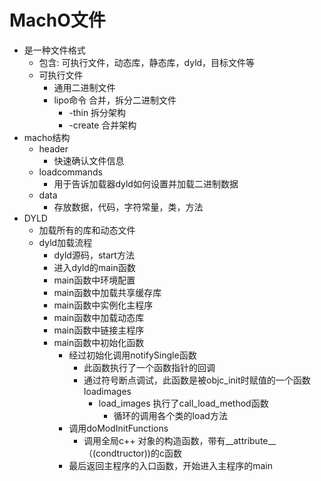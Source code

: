 #  MachO文件
* 是一种文件格式
    * 包含: 可执行文件，动态库，静态库，dyld，目标文件等
    * 可执行文件
        * 通用二进制文件
        * lipo命令 合并，拆分二进制文件
            * -thin 拆分架构
            * -create 合并架构
* macho结构
    * header
        * 快速确认文件信息
    * loadcommands
        * 用于告诉加载器dyld如何设置并加载二进制数据
    * data
        * 存放数据，代码，字符常量，类，方法
* DYLD
    * 加载所有的库和动态文件
    * dyld加载流程
        * dyld源码，start方法
        * 进入dyld的main函数
        * main函数中环境配置
        * main函数中加载共享缓存库
        * main函数中实例化主程序
        * main函数中加载动态库
        * main函数中链接主程序
        * main函数中初始化函数
            * 经过初始化调用notifySingle函数
                * 此函数执行了一个函数指针的回调
                * 通过符号断点调试，此函数是被objc_init时赋值的一个函数loadimages
                    * load_images 执行了call_load_method函数
                        * 循环的调用各个类的load方法
            * 调用doModInitFunctions
                * 调用全局c++ 对象的构造函数，带有__attribute__（(condtructor))的c函数
            * 最后返回主程序的入口函数，开始进入主程序的main